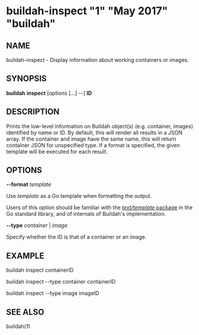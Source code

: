 # buildah-inspect "1" "May 2017" "buildah"

## NAME
buildah\-inspect - Display information about working containers or images.

## SYNOPSIS
**buildah** **inspect** [*options* [...] --] **ID**

## DESCRIPTION
Prints the low-level information on Buildah object(s) (e.g. container, images) identified by name or ID. By default, this will render all results in a
JSON array. If the container and image have the same name, this will return container JSON for unspecified type. If a format is specified, 
the given template will be executed for each result.

## OPTIONS

**--format** *template*

Use *template* as a Go template when formatting the output.

Users of this option should be familiar with the [*text/template*
package](https://golang.org/pkg/text/template/) in the Go standard library, and
of internals of Buildah's implementation.

**--type** *container* | *image*

Specify whether the ID is that of a container or an image.

## EXAMPLE

buildah inspect containerID

buildah inspect --type container containerID

buildah inspect --type image imageID

## SEE ALSO
buildah(1)

